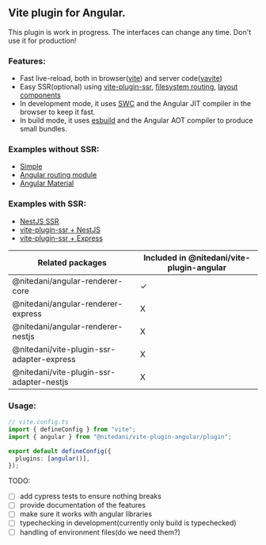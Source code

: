 ## Vite plugin for Angular.

This plugin is work in progress. The interfaces can change any time. Don't use it for production!

### Features:

- Fast live-reload, both in browser([vite](https://vitejs.dev/)) and server code([vavite](https://github.com/cyco130/vavite))
- Easy SSR(optional) using [vite-plugin-ssr](https://vite-plugin-ssr.com/), [filesystem routing](https://vite-plugin-ssr.com/filesystem-routing), [layout components](https://vite-plugin-ssr.com/layouts)
- In development mode, it uses [SWC](https://swc.rs/) and the Angular JIT compiler in the browser to keep it fast.
- In build mode, it uses [esbuild](https://esbuild.github.io/) and the Angular AOT compiler to produce small bundles.

### Examples without SSR:

- [Simple](./examples/simple/)
- [Angular routing module](./examples/routing-module/)
- [Angular Material](./examples/material/)

### Examples with SSR:

- [NestJS SSR](./examples/universal/)
- [vite-plugin-ssr + NestJS](./examples/vps/)
- [vite-plugin-ssr + Express](./examples/vps-express/)

| Related packages                          | Included in @nitedani/vite-plugin-angular |
| ----------------------------------------- | ----------------------------------------- |
| @nitedani/angular-renderer-core           | ✓                                         |
| @nitedani/angular-renderer-express        | X                                         |
| @nitedani/angular-renderer-nestjs         | X                                         |
| @nitedani/vite-plugin-ssr-adapter-express | X                                         |
| @nitedani/vite-plugin-ssr-adapter-nestjs  | X                                         |

### Usage:

```typescript
// vite.config.ts
import { defineConfig } from "vite";
import { angular } from "@nitedani/vite-plugin-angular/plugin";

export default defineConfig({
  plugins: [angular()],
});
```

TODO:

- [ ] add cypress tests to ensure nothing breaks
- [ ] provide documentation of the features
- [ ] make sure it works with angular libraries
- [ ] typechecking in development(currently only build is typechecked)
- [ ] handling of environment files(do we need them?)
